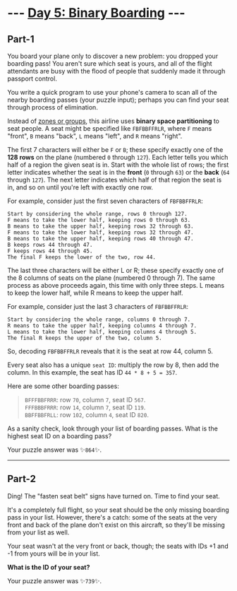 # --- [Day 5: Binary Boarding](https://adventofcode.com/2020/day/5) ---

## Part-1

You board your plane only to discover a new problem: you dropped your boarding pass! You aren't sure which seat is yours, and all of the flight attendants are busy with the flood of people that suddenly made it through passport control.

You write a quick program to use your phone's camera to scan all of the nearby boarding passes (your puzzle input); perhaps you can find your seat through process of elimination.

Instead of [zones or groups](https://www.youtube.com/watch?v=oAHbLRjF0vo), this airline uses **binary space partitioning** to seat people. A seat might be specified like ```FBFBBFFRLR```, where ```F``` means "front", ```B``` means "back", ```L``` means "left", and ```R``` means "right".

The first 7 characters will either be ```F``` or ```B```; these specify exactly one of the **128 rows** on the plane (numbered ```0``` through ```127```). Each letter tells you which half of a region the given seat is in. Start with the whole list of rows; the first letter indicates whether the seat is in the **front** (```0``` through ```63```) or the **back** (```64``` through ```127```). The next letter indicates which half of that region the seat is in, and so on until you're left with exactly one row.

For example, consider just the first seven characters of ```FBFBBFFRLR```:

    Start by considering the whole range, rows 0 through 127.
    F means to take the lower half, keeping rows 0 through 63.
    B means to take the upper half, keeping rows 32 through 63.
    F means to take the lower half, keeping rows 32 through 47.
    B means to take the upper half, keeping rows 40 through 47.
    B keeps rows 44 through 47.
    F keeps rows 44 through 45.
    The final F keeps the lower of the two, row 44.

The last three characters will be either L or R; these specify exactly one of the 8 columns of seats on the plane (numbered 0 through 7). The same process as above proceeds again, this time with only three steps. L means to keep the lower half, while R means to keep the upper half.

For example, consider just the last 3 characters of ```FBFBBFFRLR```:

    Start by considering the whole range, columns 0 through 7.
    R means to take the upper half, keeping columns 4 through 7.
    L means to take the lower half, keeping columns 4 through 5.
    The final R keeps the upper of the two, column 5.

So, decoding ```FBFBBFFRLR``` reveals that it is the seat at row 44, column 5.

Every seat also has a unique ```seat ID```: multiply the row by 8, then add the column. In this example, the seat has ID ```44 * 8 + 5 = 357```.

Here are some other boarding passes:

>```BFFFBBFRRR```: row ```70```, column ```7```, seat ID ```567```.  
> ```FFFBBBFRRR```: row ```14```, column ```7```, seat ID ```119```.   
> ```BBFFBBFRLL```: row ```102```, column ```4```, seat ID ```820```.

As a sanity check, look through your list of boarding passes. What is the highest seat ID on a boarding pass?

Your puzzle answer was  ✨```864```✨.

___
## Part-2

Ding! The "fasten seat belt" signs have turned on. Time to find your seat.

It's a completely full flight, so your seat should be the only missing boarding pass in your list. However, there's a catch: some of the seats at the very front and back of the plane don't exist on this aircraft, so they'll be missing from your list as well.

Your seat wasn't at the very front or back, though; the seats with IDs +1 and -1 from yours will be in your list.

**What is the ID of your seat?**

Your puzzle answer was  ✨```739```✨.
